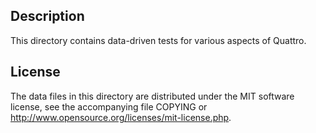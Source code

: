 Description
------------

This directory contains data-driven tests for various aspects of Quattro.

License
--------

The data files in this directory are distributed under the MIT software
license, see the accompanying file COPYING or
http://www.opensource.org/licenses/mit-license.php.

